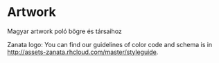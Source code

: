 # Artwork
Magyar artwork poló bögre és társaihoz

Zanata logo: You can find our guidelines of color code and schema is in http://assets-zanata.rhcloud.com/master/styleguide.
